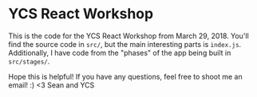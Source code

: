 # YCS React Workshop

This is the code for the YCS React Workshop from March 29, 2018. You'll find the source code in `src/`, but the main interesting parts is `index.js`. Additionally, I have code from the "phases" of the app being built in `src/stages/`.

Hope this is helpful! If you have any questions, feel free to shoot me an email! :) <3 Sean and YCS
